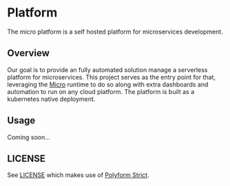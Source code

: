 # Platform

The micro platform is a self hosted platform for microservices development.

## Overview

Our goal is to provide an fully automated solution manage a serverless platform for microservices. 
This project serves as the entry point for that, leveraging the [Micro](https://github.com/micro/micro) 
runtime to do so along with extra dashboards and automation to run on any cloud platform. The 
platform is built as a kubernetes native deployment.

## Usage

Coming soon...

## LICENSE

See [LICENSE](LICENSE) which makes use of [Polyform Strict](https://polyformproject.org/licenses/strict/1.0.0/). 
